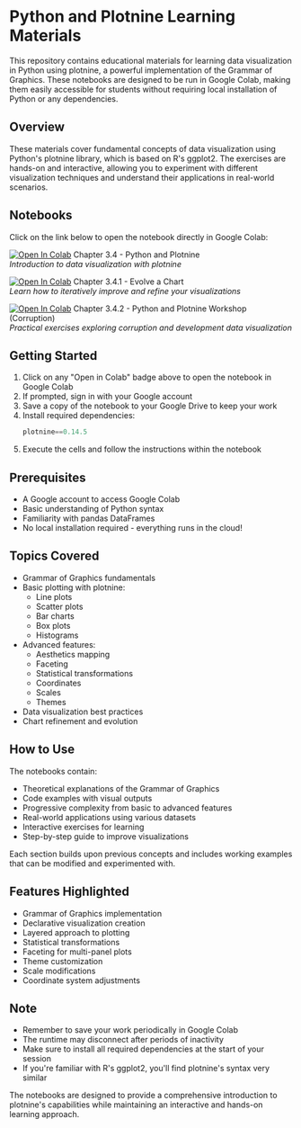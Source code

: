 # Python and Plotnine Learning Materials

This repository contains educational materials for learning data visualization in Python using plotnine, a powerful implementation of the Grammar of Graphics. These notebooks are designed to be run in Google Colab, making them easily accessible for students without requiring local installation of Python or any dependencies.

## Overview

These materials cover fundamental concepts of data visualization using Python's plotnine library, which is based on R's ggplot2. The exercises are hands-on and interactive, allowing you to experiment with different visualization techniques and understand their applications in real-world scenarios.

## Notebooks

Click on the link below to open the notebook directly in Google Colab:

[![Open In Colab](https://colab.research.google.com/assets/colab-badge.svg)](https://colab.research.google.com/github/Data-Viz-Labs/python-programmatic-dataviz-with-plotnine/blob/main/Chapter_3_4_Python_and_Plotnine.ipynb) Chapter 3.4 - Python and Plotnine  
*Introduction to data visualization with plotnine*

[![Open In Colab](https://colab.research.google.com/assets/colab-badge.svg)](https://colab.research.google.com/github/Data-Viz-Labs/python-programmatic-dataviz-with-plotnine/blob/main/Chapter_3_4_1_Evolve_a_Chart.ipynb) Chapter 3.4.1 - Evolve a Chart  
*Learn how to iteratively improve and refine your visualizations*

[![Open In Colab](https://colab.research.google.com/assets/colab-badge.svg)](https://colab.research.google.com/github/Data-Viz-Labs/python-programmatic-dataviz-with-plotnine/blob/main/Chapter_3_4_2_Python_and_Plotnine_Workshop_(Corruption).ipynb) Chapter 3.4.2 - Python and Plotnine Workshop (Corruption)  
*Practical exercises exploring corruption and development data visualization*

## Getting Started

1. Click on any "Open in Colab" badge above to open the notebook in Google Colab
2. If prompted, sign in with your Google account
3. Save a copy of the notebook to your Google Drive to keep your work
4. Install required dependencies:
   ```python
   plotnine==0.14.5
   ```
5. Execute the cells and follow the instructions within the notebook

## Prerequisites

- A Google account to access Google Colab
- Basic understanding of Python syntax
- Familiarity with pandas DataFrames
- No local installation required - everything runs in the cloud!

## Topics Covered

- Grammar of Graphics fundamentals
- Basic plotting with plotnine:
  - Line plots
  - Scatter plots
  - Bar charts
  - Box plots
  - Histograms
- Advanced features:
  - Aesthetics mapping
  - Faceting
  - Statistical transformations
  - Coordinates
  - Scales
  - Themes
- Data visualization best practices
- Chart refinement and evolution

## How to Use

The notebooks contain:
- Theoretical explanations of the Grammar of Graphics
- Code examples with visual outputs
- Progressive complexity from basic to advanced features
- Real-world applications using various datasets
- Interactive exercises for learning
- Step-by-step guide to improve visualizations

Each section builds upon previous concepts and includes working examples that can be modified and experimented with.

## Features Highlighted

- Grammar of Graphics implementation
- Declarative visualization creation
- Layered approach to plotting
- Statistical transformations
- Faceting for multi-panel plots
- Theme customization
- Scale modifications
- Coordinate system adjustments

## Note

- Remember to save your work periodically in Google Colab
- The runtime may disconnect after periods of inactivity
- Make sure to install all required dependencies at the start of your session
- If you're familiar with R's ggplot2, you'll find plotnine's syntax very similar

The notebooks are designed to provide a comprehensive introduction to plotnine's capabilities while maintaining an interactive and hands-on learning approach.

